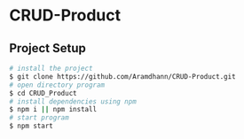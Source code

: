 # CRUD-Product
## Project Setup

```bash
# install the project
$ git clone https://github.com/Aramdhann/CRUD-Product.git
# open directory program
$ cd CRUD_Product
# install dependencies using npm
$ npm i || npm install
# start program
$ npm start
```
